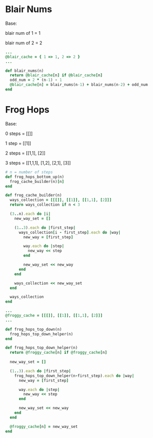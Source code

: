 # Blair Nums
Base:

blair num of 1 = 1

blair num of 2 = 2

```ruby
...
@blair_cache = { 1 => 1, 2 => 2 }
...

def blair_nums(n)
  return @blair_cache[n] if @blair_cache[n]
  odd_num = 2 * (n-1) - 1
  @blair_cache[n] = blair_nums(n-1) + blair_nums(n-2) + odd_num
end
```

# Frog Hops

Base:

0 steps = [[]]

1 step = [[1]]

2 steps = [[1,1], [2]]

3 steps = [[1,1,1], [1,2], [2,1], [3]]

```ruby
# n = number of steps
def frog_hops_bottom_up(n)
  frog_cache_builder(n)[n]
end

def frog_cache_builder(n)
  ways_collection = [[[]], [[1]], [[1,1], [2]]]
  return ways_collection if n < 3

  (3..n).each do |i|
    new_way_set = []

    (1..3).each do |first_step|
      ways_collection[i - first_step].each do |way|
        new_way = [first_step]

        way.each do |step|
          new_way << step
        end

        new_way_set << new_way
      end
    end

    ways_collection << new_way_set
  end

  ways_collection
end
```

```ruby
...
@froggy_cache = [[[]], [[1]], [[1,1], [2]]]
...

def frog_hops_top_down(n)
  frog_hops_top_down_helper(n)
end

def frog_hops_top_down_helper(n)
  return @froggy_cache[n] if @froggy_cache[n]
  
  new_way_set = []

  (1..3).each do |first_step|
    frog_hops_top_down_helper(n-first_step).each do |way|
      new_way = [first_step]

      way.each do |step|
        new_way << step
      end

      new_way_set << new_way
    end
  end

  @froggy_cache[n] = new_way_set
end
```
